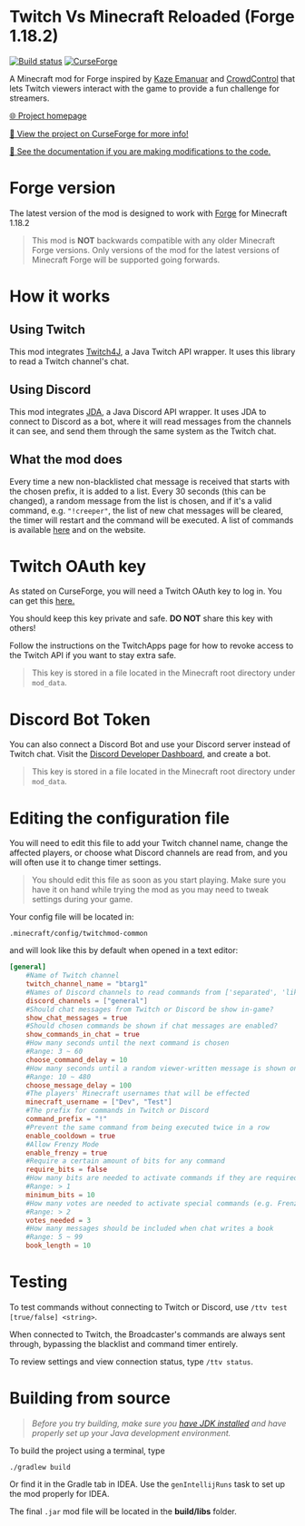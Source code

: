 # Twitch Vs Minecraft Reloaded (Forge 1.18.2)

[![Build status](https://github.com/iCrazyBlaze/TwitchVsMinecraft2/actions/workflows/build.yml/badge.svg)](https://github.com/iCrazyBlaze/TwitchVsMinecraft2/actions)
[![CurseForge](http://cf.way2muchnoise.eu/full_318840_downloads.svg)](https://www.curseforge.com/minecraft/mc-mods/twitch-vs-minecraft)

A Minecraft mod for Forge inspired by [Kaze Emanuar](https://www.youtube.com/channel/UCuvSqzfO_LV_QzHdmEj84SQ)
and [CrowdControl](https://crowdcontrol.live) that lets Twitch viewers interact with the game to provide a fun challenge
for streamers.

[🌐 Project homepage](https://icrazyblaze.github.io/twitchvsminecraft)

[🔨 View the project on CurseForge for more info!](https://www.curseforge.com/minecraft/mc-mods/twitch-vs-minecraft)

[📙 See the documentation if you are making modifications to the code.](https://icrazyblaze.github.io/TwitchVsMinecraft2/)

# Forge version

The latest version of the mod is designed to work with [Forge](https://files.minecraftforge.net) for Minecraft 1.18.2

> This mod is **NOT** backwards compatible with any older Minecraft Forge versions.
> Only versions of the mod for the latest versions of Minecraft Forge will be supported going forwards.

# How it works

## **Using Twitch**

This mod integrates [Twitch4J](https://twitch4j.github.io/), a Java Twitch API wrapper. It uses this library to read a
Twitch channel's chat.

## **Using Discord**

This mod integrates [JDA](https://github.com/DV8FromTheWorld/JDA), a Java Discord API wrapper. It uses JDA to connect to
Discord as a bot, where it will read messages from the channels it can see, and send them through the same system as the
Twitch chat.

## **What the mod does**

Every time a new non-blacklisted chat message is received that starts with the chosen prefix, it is added to a list.
Every 30 seconds (this can be changed), a random message from the list is chosen, and if it's a valid command,
e.g. `"!creeper"`, the list of new chat messages will be cleared, the timer will restart and the command will be
executed. A list of commands is available [here](http://bit.ly/2UfBCiL) and on the website.

# Twitch OAuth key

As stated on CurseForge, you will need a Twitch OAuth key to log in. You can get
this [here.](https://twitchapps.com/tmi)

You should keep this key private and safe. **DO NOT** share this key with others!

Follow the instructions on the TwitchApps page for how to revoke access to the Twitch API if you want to stay extra
safe.

> This key is stored in a file located in the Minecraft root directory under `mod_data`.

# Discord Bot Token

You can also connect a Discord Bot and use your Discord server instead of Twitch chat. Visit
the [Discord Developer Dashboard](https://discord.com/developers/applications), and create a bot.

> This key is stored in a file located in the Minecraft root directory under `mod_data`.

# Editing the configuration file

You will need to edit this file to add your Twitch channel name, change the affected players, or choose what Discord
channels are read from, and you will often use it to change timer settings.

> You should edit this file as soon as you start playing. Make sure you have it on hand while trying the mod as you may need to tweak settings during your game.

Your config file will be located in:

```jsonpath
.minecraft/config/twitchmod-common
```

and will look like this by default when opened in a text editor:

```toml
[general]
	#Name of Twitch channel
	twitch_channel_name = "btarg1"
	#Names of Discord channels to read commands from ['separated', 'like', 'this']
	discord_channels = ["general"]
	#Should chat messages from Twitch or Discord be show in-game?
	show_chat_messages = true
	#Should chosen commands be shown if chat messages are enabled?
	show_commands_in_chat = true
	#How many seconds until the next command is chosen
	#Range: 3 ~ 60
	choose_command_delay = 10
	#How many seconds until a random viewer-written message is shown on screen
	#Range: 10 ~ 480
	choose_message_delay = 100
	#The players' Minecraft usernames that will be effected
	minecraft_username = ["Dev", "Test"]
	#The prefix for commands in Twitch or Discord
	command_prefix = "!"
	#Prevent the same command from being executed twice in a row
	enable_cooldown = true
	#Allow Frenzy Mode
	enable_frenzy = true
	#Require a certain amount of bits for any command
	require_bits = false
	#How many bits are needed to activate commands if they are required
	#Range: > 1
	minimum_bits = 10
	#How many votes are needed to activate special commands (e.g. Frenzy Mode)
	#Range: > 2
	votes_needed = 3
	#How many messages should be included when chat writes a book
	#Range: 5 ~ 99
	book_length = 10
```

# Testing

To test commands without connecting to Twitch or Discord, use `/ttv test [true/false] <string>`.

When connected to Twitch, the Broadcaster's commands are always sent through, bypassing the blacklist and command timer
entirely.

To review settings and view connection status, type `/ttv status`.

# Building from source

> *Before you try building, make sure you [have JDK installed](https://adoptopenjdk.net/) and have properly set up your Java development environment.*

To build the project using a terminal, type

```
./gradlew build
```

Or find it in the Gradle tab in IDEA. Use the `genIntellijRuns` task to set up the mod properly for IDEA.

The final `.jar` mod file will be located in the **build/libs** folder.
